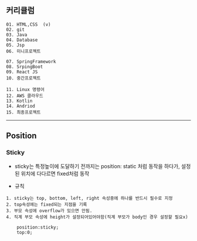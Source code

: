 ## 커리큘럼
```
01. HTML,CSS  (v)
02. git
03. Java
04. Database
05. Jsp
06. 미니프로젝트

07. SpringFramework
08. SrpingBoot
09. React JS
10. 중간프로젝트

11. Linux 명령어
12. AWS 클라우드
13. Kotlin
14. Andriod
15. 최종프로젝트
```
---

## Position
### Sticky
+ sticky는 특정높이에 도달하기 전까지는 position: static 처럼 동작을 하다가, 설정된 위치에 다다르면 fixed처럼 동작

+ 규칙
```
1. sticky는 top, bottom, left, right 속성중에 하나를 반드시 필수로 지정
2. top속성에는 fixed되는 지점을 기록
3. 부모 속성에 overflow가 있으면 안됨.
4. 직계 부모 속성에 height가 설정되어있어야함(직계 부모가 body인 경우 설정할 필요x)

    position:sticky;
    top:0;

```